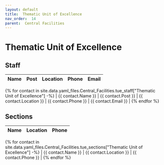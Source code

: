 ```yaml
---
layout: default
title:  Thematic Unit of Excellence
nav_order:  14
parent:  Central Facilities
---
```




# Thematic Unit of Excellence




## Staff


| Name | Post | Location | Phone | Email |
| --- | --- | --- | --- | --- |
{% for contact in site.data.yaml_files.Central_Facilities.tue_staff["Thematic Unit of Excellence"] -%}
| {{ contact.Name }} | {{ contact.Post }} | {{ contact.Location }} | {{ contact.Phone }} | {{ contact.Email }} |
{% endfor %}


## Sections 


| Name | Location | Phone |
| --- | --- | --- |
{% for contact in site.data.yaml_files.Central_Facilities.tue_sections["Thematic Unit of Excellence"] -%}
| {{ contact.Name }} | {{ contact.Location }} | {{ contact.Phone }} |
{% endfor %}
